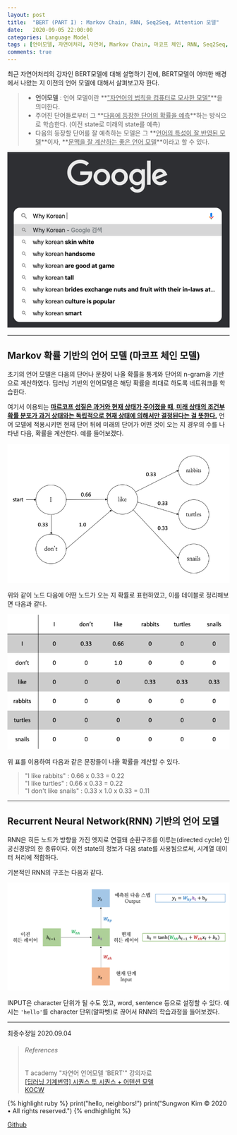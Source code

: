 ```yaml
---
layout: post
title:  "BERT (PART I) : Markov Chain, RNN, Seq2Seq, Attention 모델"
date:   2020-09-05 22:00:00
categories: Language Model
tags : [언어모델, 자연어처리, 자연어, Markov Chain, 마코프 체인, RNN, Seq2Seq, 시퀀스 투 시퀀스, Attention, Attention Model, BERT, 버트]
comments: true
---
```


최근 자연어처리의 강자인 BERT모델에 대해 설명하기 전에, BERT모델이 어떠한 배경에서 나왔는 지 이전의 언어 모델에 대해서 살펴보고자 한다. 

> * __언어모델__ : 언어 모델이란 **<u>"자연어의 법칙을 컴퓨터로 모사한 모델"</u>**을 의미한다.  
> * 주어진 단어들로부터 그 **<u>다음에 등장한 단어의 확률을 예측</u>**하는 방식으로 학습한다. (이전 state로 미래의 state를 예측)  
> * 다음의 등장할 단어를 잘 예측하는 모델은 그 **<u>언어의 특성이 잘 반영된 모델</u>**이자, **<u>문맥을 잘 계산하는 좋은 언어 모델</u>**이라고 할 수 있다.  

![LM1](/assets/images/LM1.png)

--- 

## Markov 확률 기반의 언어 모델 (마코프 체인 모델)
 
 초기의 언어 모델은 다음의 단어나 문장이 나올 확률을 통계와 단어의 n-gram을 기반으로 계산하였다. 딥러닝 기반의 언어모델은 해당 확률을 최대로 하도록 네트워크를 학습한다. 
 
 여기서 이용되는 **<u>마르코프 성질은 과거와 현재 상태가 주어졌을 때, 미래 상태의 조건부 확률 분포가 과거 상태와는 독립적으로 현재 상태에 의해서만 결정된다는 걸 뜻한다.</u>** 언어 모델에 적용시키면 현재 단어 뒤에 미래의 단어가 어떤 것이 오는 지 경우의 수를 나타낸 다음, 확률을 계산한다. 예를 들어보겠다.
 
 ![LM2](/assets/images/LM2.png)
 
 위와 같이 노드 다음에 어떤 노드가 오는 지 확률로 표현하였고, 이를 테이블로 정리해보면 다음과 같다.
 
 ![LM3](/assets/images/LM3.png)
 
 위 표를 이용하여 다음과 같은 문장들이 나올 확률을 계산할 수 있다.
 
 > "I like rabbits" : 0.66 x 0.33 = 0.22  
 > "I like turtles" : 0.66 x 0.33 = 0.22  
 > "I don't like snails" : 0.33 x 1.0 x 0.33 = 0.11

---

## Recurrent Neural Network(RNN) 기반의 언어 모델

 RNN은 히든 노드가 방향을 가진 엣지로 연결돼 순환구조를 이루는(directed cycle) 인공신경망의 한 종류이다. 이전 state의 정보가 다음 state를 사용됨으로써, 시계열 데이터 처리에 적합하다.  

 기본적인 RNN의 구조는 다음과 같다.

 ![LM4](/assets/images/LM4.png)

 INPUT은 character 단위가 될 수도 있고, word, sentence 등으로 설정할 수 있다. 예시는 `'hello'`를 character 단위(알파벳)로 끊어서 RNN의 학습과정을 들어보겠다.
 




---


최종수정일 2020.09.04



> ###### References
> T academy "자연어 언어모델 'BERT'" 강의자료  
> [[딥러닝 기계번역] 시퀀스 투 시퀀스 + 어텐션 모델](www.youtube/watch?v=WsQLdu2JMgl)  
> [KOCW](http://elearning.kocw.net/contents4/document/lec/2013/Konkuk/Honghyeoncheol/8.pdf)  

{% highlight ruby %}
print("hello, neighbors!")
print("Sungwon Kim © 2020 • All rights reserved.")
{% endhighlight %}

[Github][githuburl]

[githuburl]: https://github.com/kpiswon

